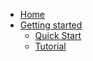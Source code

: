 - [Home](/)
- [Getting started](./getting-started/getting-started.md)
    - [Quick Start](./getting-started/quick-start.md)
    - [Tutorial](./getting-started/tutorial.md)
